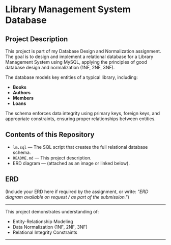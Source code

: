 # Library Management System Database

## Project Description

This project is part of my Database Design and Normalization assignment. The goal is to design and implement a relational database for a Library Management System using MySQL, applying the principles of good database design and normalization (1NF, 2NF, 3NF).

The database models key entities of a typical library, including:
- **Books**
- **Authors**
- **Members**
- **Loans**

The schema enforces data integrity using primary keys, foreign keys, and appropriate constraints, ensuring proper relationships between entities.

## Contents of this Repository

- `lm.sql` — The SQL script that creates the full relational database schema.
- `README.md` — This project description.
- ERD diagram — (attached as an image or linked below).

## ERD

(Include your ERD here if required by the assignment, or write: *"ERD diagram available on request / as part of the submission."*)

---

This project demonstrates understanding of:
- Entity-Relationship Modeling
- Data Normalization (1NF, 2NF, 3NF)
- Relational Integrity Constraints

---


